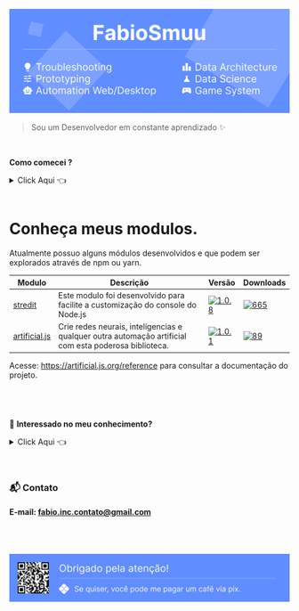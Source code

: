 ![N|Solid](img/header.png)

> Sou um Desenvolvedor em constante aprendizado :sparkles:
<br>

**Como comecei ?**<details><summary>Click Aqui :point_left:</summary>
 
 ---

Estou desde 2012 estudando por conta própria e sempre buscando cada vez mais conhecimento, buscando ao máximo novas experiencias, projetos, desafios, novidades e me descobrir cada vez mais.

 Comecei na área através de um computador bem atiguinho sem internet, onde só tinha joguinhos e o mspaint, então sempre busquei algo novo para fazer.... e foi ai que minha paixão começou, quando encontrei a system32 e as variações de extensões como *cmd, bat, vbs* e até mesmo *ini*.

 Com o tempo, fui tentando entender como estes arquivos se comportavam e para que servia, mas para isso eu tinha de ficar indo na lan house para pesquisar, desde então comecei a tentar montar meus próprios "programinhas" com base no que eu aprendia.

 Fiquei por um bom tempo criando interfaces em hta com a back-end em *vbs* até descobrir que existia *vb, pascal e c#*, e a partir dai, comecei a brincar com desenvolvimento de software, fazendo alguns forms para contabilizar o consumo de água do condomínio onde morei, por exemplo.

Hoje em dia me impressiono com o tanto que a tecnologia veio crescendo e tomando esta proporção enorme como, por exemplo, a área de data science.

> E foi assim que comecei a me tornar o que sou hoje.

**Obrigado pela atenção.**

 ---
</details>
<br>

# Conheça meus modulos.
Atualmente possuo alguns módulos desenvolvidos e que podem ser explorados através de npm ou yarn.

Modulo|Descrição|Versão|Downloads
-|-|-|--
[stredit](https://www.npmjs.com/package/stredit)|Este modulo foi desenvolvido para facilite a customização do console do Node.js|[![1.0.8](https://img.shields.io/npm/v/stredit.svg)](https://www.npmjs.com/package/stredit)|[![665](https://img.shields.io/npm/dt/stredit.svg)](https://www.npmjs.com/package/stredit)
[artificial.js](https://www.npmjs.com/package/artificial.js)|Crie redes neurais, inteligencias e qualquer outra automação artificial com esta poderosa biblioteca. |[![1.0.1](https://img.shields.io/npm/v/artificial.js.svg)](https://www.npmjs.com/package/artificial.js) | [![89](https://img.shields.io/npm/dt/artificial.js.svg)](https://www.npmjs.com/package/artificial.js)
 

Acesse: https://artificial.js.org/reference para consultar a documentação do projeto.



<br>
<br>

###
:strawberry: **Interessado no meu conhecimento?**<details><summary>Click Aqui :point_left:</summary>
<br>

# Áreas de Trabalho
- Programação
- Criação de Protótipos
- Automação
- Arquitetura, Análise e Engenharia de Dados
- Automação Web
- Pentest
- IoT (Internet das Coisas)

# Linguagens de Programação
- JavaScript
- PHP
- Java
- Python
- Bash
- Batch
- Docker
- Solidity
- Assembly
- C#
- C/C++
- ActionScript
- Pascal
- NSE (Nmap)
- Expressões Regulares (Regex)
- WebAssembly (WASM) 

# Variantes de SQL
- SQL
- PL/SQL
- T-SQL
- JSON-like
- CQL (Cassandra Query)
- N1QL (Couchbase)
- SQL-like
- AQL (ArangoDB Query)

# Conexões de Rede
- Dgram
- WebSocket
- Net
- HTTP
- Buffer
- RCON
- RCP
- ICMP
- Socket (incluindo Socket Raw e Stream)
- VPN, Proxy e Proxychain
- Protocolos SSL/TLS
- Apache (servidor web)
- IIS (servidor web)

# Formatação de Arquivos
- CSV
- XML
- JSON
- INI
- Formatos Personalizados (ex: BIN)

# Frameworks e Bibliotecas
- Laravel
- React + React-DOM
- Tailwind CSS
- Bootstrap
- jQuery
- TypeScript (Superset)
- Django
- p5.js

# Ferramentas Utilizadas
- Node.js
- Tampermonkey
- Tor
- Firebase
- Android Studio
- Sketchware
- Figma
- Construct 2 & 3
- WordPress
- Metasploit
- Burp Suite
- Wireshark
- tcpdump
- Regedit (Editor do Registro do Windows)

# Tecnologias de Banco de Dados e ORM
- Redis
- Mongoose
- Sequelize
- TypeORM
- Pandas
- Eloquent

# Inteligência Artificial
- Redes Neurais Artificiais (RNA)
- Algoritmos Genéticos (AG)
- Treinamento de Modelos
- Criação de Agentes Inteligentes
- Engenharia de Prompt
- Processamento de Linguagem Natural (NLP)
- Integração de Algoritmos de Aprendizado
</details>

<br>
<br>

### :mailbox_with_mail: Contato
#### E-mail: fabio.inc.contato@gmail.com

<br>
<br>

[![N|Solid](img/footer.png)](https://app.picpay.com/user/smuu)
